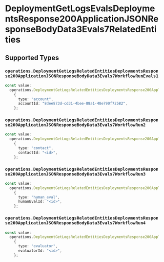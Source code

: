 # DeploymentGetLogsEvalsDeploymentsResponse200ApplicationJSONResponseBodyData3Evals7RelatedEntities


## Supported Types

### `operations.DeploymentGetLogsRelatedEntitiesDeploymentsResponse200ApplicationJSONResponseBodyData3Evals7WorkflowRunEvals1`

```typescript
const value:
  operations.DeploymentGetLogsRelatedEntitiesDeploymentsResponse200ApplicationJSONResponseBodyData3Evals7WorkflowRunEvals1 =
    {
      type: "account",
      accountId: "8dee873d-cd31-4bee-88a1-48e790f72582",
    };
```

### `operations.DeploymentGetLogsRelatedEntitiesDeploymentsResponse200ApplicationJSONResponseBodyData3Evals7WorkflowRun2`

```typescript
const value:
  operations.DeploymentGetLogsRelatedEntitiesDeploymentsResponse200ApplicationJSONResponseBodyData3Evals7WorkflowRun2 =
    {
      type: "contact",
      contactId: "<id>",
    };
```

### `operations.DeploymentGetLogsRelatedEntitiesDeploymentsResponse200ApplicationJSONResponseBodyData3Evals7WorkflowRun3`

```typescript
const value:
  operations.DeploymentGetLogsRelatedEntitiesDeploymentsResponse200ApplicationJSONResponseBodyData3Evals7WorkflowRun3 =
    {
      type: "human_eval",
      humanEvalId: "<id>",
    };
```

### `operations.DeploymentGetLogsRelatedEntitiesDeploymentsResponse200ApplicationJSONResponseBodyData3Evals7WorkflowRun4`

```typescript
const value:
  operations.DeploymentGetLogsRelatedEntitiesDeploymentsResponse200ApplicationJSONResponseBodyData3Evals7WorkflowRun4 =
    {
      type: "evaluator",
      evaluatorId: "<id>",
    };
```

